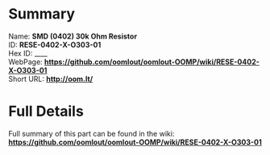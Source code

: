 
Summary
=================
  
Name: __SMD (0402) 30k Ohm Resistor__    
ID: __RESE-0402-X-O303-01__   
Hex ID: ____   
WebPage: __https://github.com/oomlout/oomlout-OOMP/wiki/RESE-0402-X-O303-01__   
Short URL: __http://oom.lt/__   

Full Details
==========================
Full summary of this part can be found in the wiki:   
__https://github.com/oomlout/oomlout-OOMP/wiki/RESE-0402-X-O303-01__    


